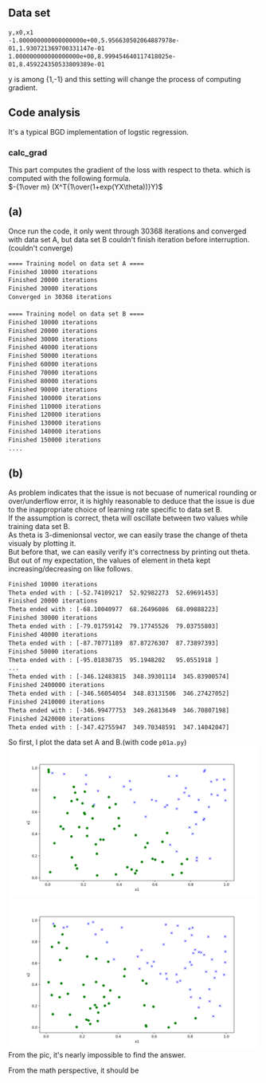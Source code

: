 
## Data set
```csv
y,x0,x1
-1.000000000000000000e+00,5.956630502064887978e-01,1.930721369700331147e-01
1.000000000000000000e+00,8.999454640117418025e-01,8.459224350533809389e-01
```
y is among {1,-1} and this setting will change the process of computing gradient.

## Code analysis
It's a typical BGD implementation of logstic regression.  
### calc_grad
This part computes the gradient of the loss with respect to theta.
which is computed with the following formula.  
$-{1\over m} (X^T{1\over(1+exp(YX\theta))}Y)$
## (a)
Once run the code, it only went through 30368 iterations and converged with data set A, but data set B couldn't finish iteration before interruption.(couldn't converge)  
```bash
==== Training model on data set A ====
Finished 10000 iterations
Finished 20000 iterations
Finished 30000 iterations
Converged in 30368 iterations

==== Training model on data set B ====
Finished 10000 iterations
Finished 20000 iterations
Finished 30000 iterations
Finished 40000 iterations
Finished 50000 iterations
Finished 60000 iterations
Finished 70000 iterations
Finished 80000 iterations
Finished 90000 iterations
Finished 100000 iterations
Finished 110000 iterations
Finished 120000 iterations
Finished 130000 iterations
Finished 140000 iterations
Finished 150000 iterations
....

```

## (b)
As problem indicates that the issue is not becuase of numerical rounding or over/underflow error, it is highly reasonable to deduce that the issue is due to the inappropriate choice of learning rate specific to data set B.  
If the assumption is correct, theta will oscillate between two values while training data set B.  
As theta is 3-dimenionsal vector, we can easily trase the change of theta visualy by plotting it.  
But before that, we can easily verify it's correctness by printing out theta.  
But out of my expectation, the values of element in theta kept increasing/decreasing on like follows.
```bash
Finished 10000 iterations
Theta ended with : [-52.74109217  52.92982273  52.69691453]
Finished 20000 iterations
Theta ended with : [-68.10040977  68.26496086  68.09888223]
Finished 30000 iterations
Theta ended with : [-79.01759142  79.17745526  79.03755803]
Finished 40000 iterations
Theta ended with : [-87.70771189  87.87276307  87.73897393]
Finished 50000 iterations
Theta ended with : [-95.01838735  95.1948202   95.0551918 ]
...
Theta ended with : [-346.12483815  348.39301114  345.83900574]
Finished 2400000 iterations
Theta ended with : [-346.56054054  348.83131506  346.27427052]
Finished 2410000 iterations
Theta ended with : [-346.99477753  349.26813649  346.70807198]
Finished 2420000 iterations
Theta ended with : [-347.42755947  349.70348591  347.14042047]
```
So first, I plot the data set A and B.(with code `p01a.py`)  
![Data Set A. bx : 1, go : -1](p01a_a.png)  
![Data Set B. bx : 1, go : -1](p01a_b.png)  
From the pic, it's nearly impossible to find the answer.  

From the math perspective, it should be 